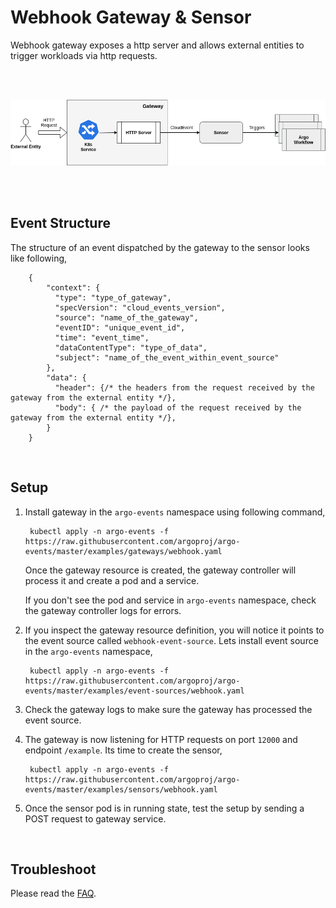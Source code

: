 # Webhook Gateway & Sensor

Webhook gateway exposes a http server and allows external entities to trigger workloads via
http requests.

<br/>
<br/>

<p align="center">
  <img src="https://github.com/argoproj/argo-events/blob/setup/docs/assets/webhook-gateway.png?raw=true" alt="Webhook Gateway"/>
</p>

<br/>
<br/>

## Event Structure

The structure of an event dispatched by the gateway to the sensor looks like following,

        {
            "context": {
              "type": "type_of_gateway",
              "specVersion": "cloud_events_version",
              "source": "name_of_the_gateway",
              "eventID": "unique_event_id",
              "time": "event_time",
              "dataContentType": "type_of_data",
              "subject": "name_of_the_event_within_event_source"
            },
            "data": {
              "header": {/* the headers from the request received by the gateway from the external entity */},
              "body": { /* the payload of the request received by the gateway from the external entity */},
            }
        }

<br/>

## Setup

1. Install gateway in the `argo-events` namespace using following command,

        kubectl apply -n argo-events -f https://raw.githubusercontent.com/argoproj/argo-events/master/examples/gateways/webhook.yaml

   Once the gateway resource is created, the gateway controller will process it and create a pod and a service.
   
   If you don't see the pod and service in `argo-events` namespace, check the gateway controller logs
   for errors.

2. If you inspect the gateway resource definition, you will notice it points to the event source called
   `webhook-event-source`. Lets install event source in the `argo-events` namespace,

        kubectl apply -n argo-events -f https://raw.githubusercontent.com/argoproj/argo-events/master/examples/event-sources/webhook.yaml
   
3. Check the gateway logs to make sure the gateway has processed the event source.

4. The gateway is now listening for HTTP requests on port `12000` and endpoint `/example`.
    Its time to create the sensor,
    
        kubectl apply -n argo-events -f https://raw.githubusercontent.com/argoproj/argo-events/master/examples/sensors/webhook.yaml   

5. Once the sensor pod is in running state, test the setup by sending a POST request to gateway service.

<br/>

## Troubleshoot
Please read the [FAQ](https://argoproj.github.io/argo-events/faq/).
